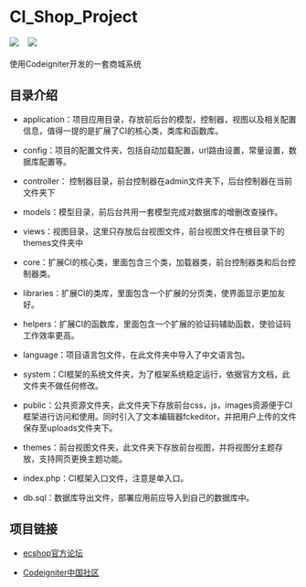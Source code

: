 # CI_Shop_Project

![](https://img.shields.io/badge/Shop-develop-green.svg)
&nbsp;&nbsp;
![](https://img.shields.io/badge/Codeigniter-PHP-blue.svg)
<br><br>
使用Codeigniter开发的一套商城系统

## 目录介绍

* application：项目应用目录，存放前后台的模型，控制器，视图以及相关配置信息，值得一提的是扩展了CI的核心类，类库和函数库。

 * config：项目的配置文件夹，包括自动加载配置，url路由设置，常量设置，数据库配置等。

 * controller： 控制器目录，前台控制器在admin文件夹下，后台控制器在当前文件夹下

 * models：模型目录，前后台共用一套模型完成对数据库的增删改查操作。

 * views：视图目录，这里只存放后台视图文件，前台视图文件在根目录下的themes文件夹中

 * core：扩展CI的核心类，里面包含三个类，加载器类，前台控制器类和后台控制器类。

 * libraries：扩展CI的类库，里面包含一个扩展的分页类，使界面显示更加友好。

 * helpers：扩展CI的函数库，里面包含一个扩展的验证码辅助函数，使验证码工作效率更高。

 * language：项目语言包文件，在此文件夹中导入了中文语言包。

* system：CI框架的系统文件夹，为了框架系统稳定运行，依据官方文档，此文件夹不做任何修改。

* public：公共资源文件夹，此文件夹下存放前台css，js，images资源便于CI框架进行访问和使用。同时引入了文本编辑器fckeditor，并把用户上传的文件保存至uploads文件夹下。

* themes：前台视图文件夹，此文件夹下存放前台视图，并将视图分主题存放，支持网页更换主题功能。

* index.php：CI框架入口文件，注意是单入口。

* db.sql：数据库导出文件，部署应用前应导入到自己的数据库中。

## 项目链接

* [ecshop官方论坛](http://www.ecshop.com)

* [Codeigniter中国社区](http://codeigniter.org.cn)
